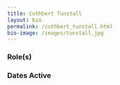 ```yaml
---
title: Cuthbert Tunstall
layout: bio
permalink: /cuthbert_tunstall.html
bio-image: /images/tunstall.jpg
---
```


### Role(s)

### Dates Active